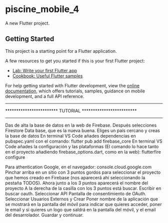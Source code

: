 # piscine_mobile_4

A new Flutter project.

## Getting Started

This project is a starting point for a Flutter application.

A few resources to get you started if this is your first Flutter project:

- [Lab: Write your first Flutter app](https://docs.flutter.dev/get-started/codelab)
- [Cookbook: Useful Flutter samples](https://docs.flutter.dev/cookbook)

For help getting started with Flutter development, view the
[online documentation](https://docs.flutter.dev/), which offers tutorials,
samples, guidance on mobile development, and a full API reference.

***********************************************************
************************ TUTORIAL *************************
***********************************************************

Das de alta la base de datos en la web de Firebase.
Después selecciones Firestore Data base, que es la nueva buena. Eliges un país cercano y creas la base de datos
En terminal VS Code añades dependencias en pubspec.yaml con el comando: flutter pub add firebase_core
En terminal VS Code añades la configuración y las plataformas (El comando lo hace tanto en el proyecto añadiendo firebase_options.dart, como en la web): flutterfire configure

Para athentication Google, en el navegador: console.cloud.google.com
Pinchar arriba en un sitio con 3 puntos gordos para seleccionar el proyecto que hemos creado en Firebase (nos aparecerá ahí seleccionando la pestaña TODOS). Ahora junto a los 3 puntos aparecerá el nombre del proyecto
A la derecha de la casilla con los 3 puntos está buscar. Escribir en buscar oauth. Seleccionar API Pantalla de consentimiento de OAuth. Seleccionar Usuarios Externos y Crear
Poner nombre de la aplicación que se mostrará en la pantalla del móvil para indicar que quieres acceder, poner le email y si quieres un logo que saldrá en la pantalla del móvil, y el email del desarrolador. Guardar y continuar.

